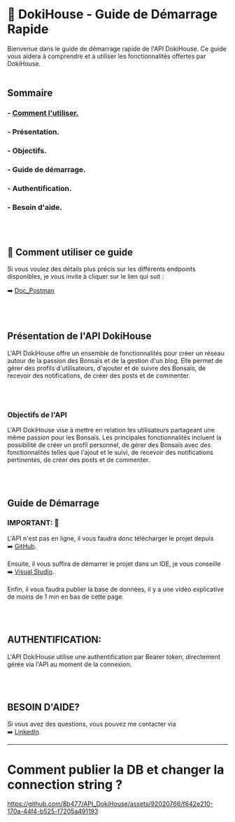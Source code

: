 # 📄 DokiHouse - Guide de Démarrage Rapide

Bienvenue dans le guide de démarrage rapide de l'API DokiHouse. Ce guide vous aidera à comprendre et à utiliser les fonctionnalités offertes par DokiHouse.
<br><br>

## Sommaire

### - [Comment l'utiliser.](#one) <br>
### - Présentation. <br>
### - Objectifs. <br>
### - Guide de démarrage. <br>
### - Authentification. <br>
### - Besoin d'aide. 
<br><br>

## 🔖 Comment utiliser ce guide
<a name="one">Si vous voulez des détails plus précis sur les différents endpoints disponibles, je vous invite à cliquer sur le lien qui suit :</a>   

➡️ [Doc_Postman](https://documenter.getpostman.com/view/23325187/2s9YynkPkN)   

<br><br>
## Présentation de l'API DokiHouse

L'API DokiHouse offre un ensemble de fonctionnalités pour créer un réseau autour de la passion des Bonsaïs et de la gestion d'un blog. Elle permet de gérer des profils d'utilisateurs, d'ajouter et de suivre des Bonsaïs, de recevoir des notifications, de créer des posts et de commenter.

<br><br>
### Objectifs de l'API

L'API DokiHouse vise à mettre en relation les utilisateurs partageant une même passion pour les Bonsaïs. Les principales fonctionnalités incluent la possibilité de créer un profil personnel, de gérer des Bonsaïs avec des fonctionnalités telles que l'ajout et le suivi, de recevoir des notifications pertinentes, de créer des posts et de commenter.

<br><br>
## Guide de Démarrage

### **IMPORTANT:** 👀  
L'API n'est pas en ligne, il vous faudra donc télécharger le projet depuis   
➡️ [GitHub](https://github.com/8b477/API_DokiHouse). <br><br>
Ensuite, il vous suffira de démarrer le projet dans un IDE, je vous conseille   
➡️ [Visual Studio](https://visualstudio.microsoft.com/fr/). <br><br>
Enfin, il vous faudra publier la base de données, il y a une vidéo explicative de moins de 1 min en bas de cette page.  

<br><br>
## **AUTHENTIFICATION:**  

L'API DokiHouse utilise une authentification par Bearer token, directement gérée via l'API au moment de la connexion.


<br><br>
##  **BESOIN D'AIDE?**  

Si vous avez des questions, vous pouvez me contacter via <br>
➡️ [LinkedIn](https://www.linkedin.com/in/jonathan-buchet).



----------------


# <a name="five"> Comment publier la DB et changer la connection string ? </a>

https://github.com/8b477/API_DokiHouse/assets/92020766/f642e210-170a-44f4-b525-f7205a491193

